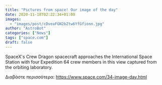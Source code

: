 ```yaml
---
title: "Pictures from space! Our image of the day"
date: 2020-11-18T02:22:34+01:00
images:
  - "images/post/cDveaFGN2bZtw6YfGfionn.jpg"
author: "AstroBot"
categories: ["News"]
tags: ["space.com"]
draft: false
---
```


SpaceX's Crew Dragon spacecraft approaches the International Space Station with four Expedition 64 crew members in this view captured from the orbiting laboratory. 

Διαβάστε περισσότερα: https://www.space.com/34-image-day.html
